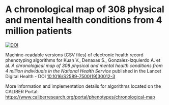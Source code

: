 # A chronological map of 308 physical and mental health conditions from 4 million patients

[![DOI](https://zenodo.org/badge/175040221.svg)](https://zenodo.org/badge/latestdoi/175040221)

Machine-readable versions (CSV files) of electronic health record phenotyping algorithms for Kuan V., Denaxas S., Gonzalez-Izquierdo A. et al. _A chronological map of 308 physical and mental health conditions from 4 million individuals in the National Health Service_ published in the Lancet Digital Health - DOI <a href="https://www.thelancet.com/journals/landig/article/PIIS2589-7500(19)30012-3/fulltext">10.1016/S2589-7500(19)30012-3</a>

More information and implementation details for algorithms located on the CALIBER Portal: https://www.caliberresearch.org/portal/phenotypes/chronological-map
